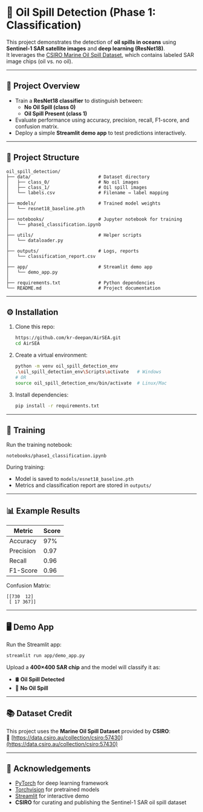 # 🌊 Oil Spill Detection (Phase 1: Classification)

This project demonstrates the detection of **oil spills in oceans** using **Sentinel-1 SAR satellite images** and **deep learning (ResNet18)**.  
It leverages the [CSIRO Marine Oil Spill Dataset](https://data.csiro.au/collection/csiro:57430), which contains labeled SAR image chips (oil vs. no oil).  

---

## 🚀 Project Overview
- Train a **ResNet18 classifier** to distinguish between:
  - **No Oil Spill (class 0)**
  - **Oil Spill Present (class 1)**
- Evaluate performance using accuracy, precision, recall, F1-score, and confusion matrix.
- Deploy a simple **Streamlit demo app** to test predictions interactively.

---

## 📂 Project Structure
```
oil_spill_detection/
├── data/                         # Dataset directory
│   ├── class_0/                  # No oil images
│   ├── class_1/                  # Oil spill images
│   └── labels.csv                # Filename → label mapping
│
├── models/                       # Trained model weights
│   └── resnet18_baseline.pth
│
├── notebooks/                    # Jupyter notebook for training
│   └── phase1_classification.ipynb
│
├── utils/                        # Helper scripts
│   └── dataloader.py
│
├── outputs/                      # Logs, reports
│   └── classification_report.csv
│
├── app/                          # Streamlit demo app
│   └── demo_app.py
│
├── requirements.txt              # Python dependencies
└── README.md                     # Project documentation
```

---

## ⚙️ Installation
1. Clone this repo:
   ```bash
   https://github.com/kr-deepan/AirSEA.git
   cd AirSEA
   ```

2. Create a virtual environment:
   ```bash
   python -m venv oil_spill_detection_env
   .\oil_spill_detection_env\Scripts\activate   # Windows
   # OR
   source oil_spill_detection_env/bin/activate  # Linux/Mac
   ```

3. Install dependencies:
   ```bash
   pip install -r requirements.txt
   ```

---

## 🧠 Training
Run the training notebook:
```
notebooks/phase1_classification.ipynb
```

During training:
- Model is saved to `models/esnet18_baseline.pth`
- Metrics and classification report are stored in `outputs/`

---

## 📊 Example Results
| Metric      | Score |
|-------------|-------|
| Accuracy    | 97%   |
| Precision   | 0.97  |
| Recall      | 0.96  |
| F1-Score    | 0.96  |

Confusion Matrix:
```
[[730  12]
 [ 17 367]]
```

---

## 🖥️ Demo App
Run the Streamlit app:
```bash
streamlit run app/demo_app.py
```

Upload a **400×400 SAR chip** and the model will classify it as:
- 🛢️ **Oil Spill Detected**
- 🌊 **No Oil Spill**

---

## 📚 Dataset Credit
This project uses the **Marine Oil Spill Dataset** provided by **CSIRO**:  
🔗 [https://data.csiro.au/collection/csiro:57430](https://data.csiro.au/collection/csiro:57430)

---

## 🙌 Acknowledgements
- [PyTorch](https://pytorch.org/) for deep learning framework  
- [Torchvision](https://pytorch.org/vision/stable/index.html) for pretrained models  
- [Streamlit](https://streamlit.io/) for interactive demo  
- **CSIRO** for curating and publishing the Sentinel-1 SAR oil spill dataset  
